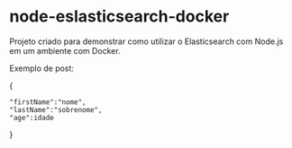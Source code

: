﻿# node-eslasticsearch-docker

Projeto criado para demonstrar como utilizar o Elasticsearch com Node.js em um ambiente com Docker.

Exemplo de post:

{
	
	"firstName":"nome",
	"lastName":"sobrenome",
   	"age":idade
}